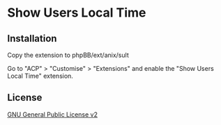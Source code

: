 # Show Users Local Time

## Installation

Copy the extension to phpBB/ext/anix/sult

Go to "ACP" > "Customise" > "Extensions" and enable the "Show Users Local Time" extension.

## License

[GNU General Public License v2](license.txt)
